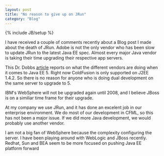 ```yaml
---
layout: post
title: "No reason to give up on JRun"
category: "Blog"
---
```

{% include JB/setup %}

I have received a couple of comments recently about a Blog post I made about the death of JRun. Adobe is not the only vendor who has been slow to update JRun to the latest Java EE spec. Almost every major Java vendor is taking their time upgrading their respective app servers.

This Dr. Dobbs [article](http://www.ddj.com/dept/java/193302854) reports on what the different vendors are doing when it comes to Java EE 5\. Right now ColdFusion is only supported on J2EE 1.4.2\. So there is no reason for anyone who is doing dual development on the same server to upgrade to 5.

IBM's WebSphere will not be upgraded again until 2008, and I believe JBoss is on a similiar time frame for their upgrade.

At my company we use JRun, and it has done an excelent job in our enterprise environment. We do most of our development in CFML, so this has not been a major issue. If we did more Java development, we would probably use another vendor.

I am not a big fan of WebSphere because the complexity configuring the server. I have been playing around with WebLogic and JBoss recently. Redhat, Sun and BEA seem to be more focused on pushing Java EE platform forward